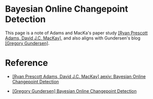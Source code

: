 # Bayesian Online Changepoint Detection

This page is a note of Adams and MacKa's paper study [[Ryan Prescott Adams, David J.C. MacKay]][aexiv: Bayesian Online Changepoint Detection], and also aligns with Gundersen's blog [[Gregory Gundersen]][Bayesian Online Changepoint Detection].





# Reference

* [aexiv: Bayesian Online Changepoint Detection]: https://arxiv.org/abs/0710.3742
[[Ryan Prescott Adams, David J.C. MacKay] aexiv: Bayesian Online Changepoint Detection](https://arxiv.org/abs/0710.3742)

* [Bayesian Online Changepoint Detection]: http://gregorygundersen.com/blog/2019/08/13/bocd/#adams2007bayesian
[[Gregory Gundersen] Bayesian Online Changepoint Detection](http://gregorygundersen.com/blog/2019/08/13/bocd/#adams2007bayesian)